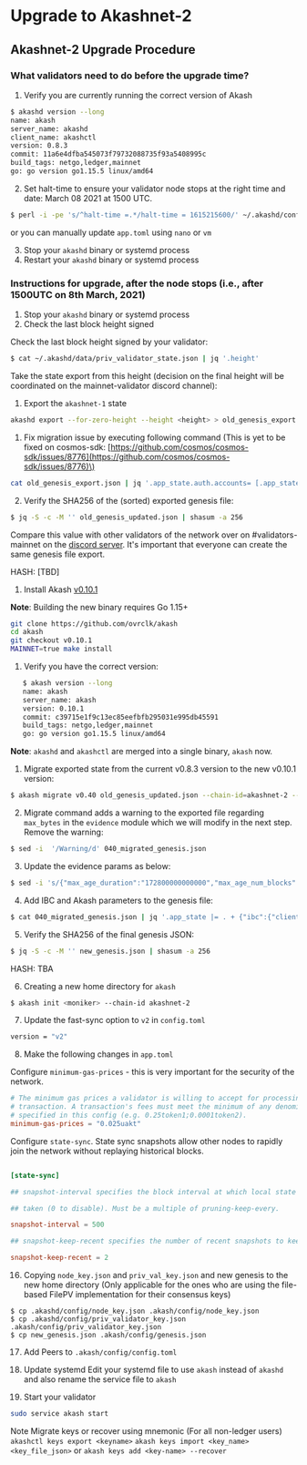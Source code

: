# Upgrade to Akashnet-2

## Akashnet-2 Upgrade Procedure

### What validators need to do before the upgrade time?

1. Verify you are currently running the correct version of Akash

```sh
$ akashd version --long
name: akash
server_name: akashd
client_name: akashctl
version: 0.8.3
commit: 11a6e4dfba545073f79732088735f93a5408995c
build_tags: netgo,ledger,mainnet
go: go version go1.15.5 linux/amd64
 ```

2. Set halt-time to ensure your validator node stops at the right time and date: March 08 2021 at 1500 UTC.

```sh
$ perl -i -pe 's/^halt-time =.*/halt-time = 1615215600/' ~/.akashd/config/app.toml
```

or you can manually update `app.toml` using `nano` or `vm`

3. Stop your `akashd` binary or systemd process
4. Restart your `akashd` binary or systemd process

### Instructions for upgrade, after the node stops \(i.e., after 1500UTC on 8th March, 2021\)

1. Stop your `akashd` binary or systemd process
2. Check the last block height signed

Check the last block height signed by your validator:

```sh
$ cat ~/.akashd/data/priv_validator_state.json | jq '.height'
```

Take the state export from this height \(decision on the final height will be coordinated on the mainnet-validator discord channel\):

1. Export the `akashnet-1` state

```sh
akashd export --for-zero-height --height <height> > old_genesis_export.json
```

1. Fix migration issue by executing following command \(This is yet to be fixed on cosmos-sdk: [https://github.com/cosmos/cosmos-sdk/issues/8776](https://github.com/cosmos/cosmos-sdk/issues/8776)\)

```sh
cat old_genesis_export.json | jq '.app_state.auth.accounts= [.app_state.auth.accounts[] | if (.value.public_key!=null and .value.public_key!="") then (.value.public_key.value= (.value.public_key.value | if type=="string" then . else (.threshold = (.threshold| tonumber)) end)) else . end ]' > old_genesis_updated.json
```

2. Verify the SHA256 of the \(sorted\) exported genesis file:

```sh
$ jq -S -c -M '' old_genesis_updated.json | shasum -a 256
```

Compare this value with other validators of the network over on \#validators-mainnet on the [discord server](https://discord.gg/CuGPqaUW). It's important that everyone can create the same genesis file export.

HASH: \[TBD\]

1. Install Akash [v0.10.1](https://github.com/ovrclk/akash/releases/tag/v0.10.1)

**Note**: Building the new binary requires Go 1.15+

```sh
git clone https://github.com/ovrclk/akash
cd akash
git checkout v0.10.1
MAINNET=true make install
```

1. Verify you have the correct version:

```sh
   $ akash version --long
   name: akash
   server_name: akash
   version: 0.10.1
   commit: c39715e1f9c13ec85eefbfb295031e995db45591
   build_tags: netgo,ledger,mainnet
   go: go version go1.15.5 linux/amd64
```

**Note**: `akashd` and `akashctl` are merged into a single binary, `akash` now.

1. Migrate exported state from the current v0.8.3 version to the new v0.10.1 version:

```sh
$ akash migrate v0.40 old_genesis_updated.json --chain-id=akashnet-2 --genesis-time 2021-03-08T15:00:00Z > 040_migrated_genesis.json
```

2. Migrate command adds a warning to the exported file regarding `max_bytes` in the `evidence` module which we will modify in the next step. Remove the warning:

```sh
$ sed -i  '/Warning/d' 040_migrated_genesis.json
```

3. Update the evidence params as below:

```sh
$ sed -i 's/{"max_age_duration":"172800000000000","max_age_num_blocks":"100000"}/{"max_age_duration":"172800000000000","max_age_num_blocks":"100000","max_bytes":"1048576"}/g' 040_migrated_genesis.json
```

4. Add IBC and Akash parameters to the genesis file:

```sh
$ cat 040_migrated_genesis.json | jq '.app_state |= . + {"ibc":{"client_genesis":{"clients":[],"clients_consensus":[],"create_localhost":false},"connection_genesis":{"connections":[],"client_connection_paths":[]},"channel_genesis":{"channels":[],"acknowledgements":[],"commitments":[],"receipts":[],"send_sequences":[],"recv_sequences":[],"ack_sequences":[]}},"transfer":{"port_id":"transfer","denom_traces":[],"params":{"send_enabled":false,"receive_enabled":false}},"capability":{"index":"1","owners":[]}} + {"deployment":{"deployments":[],"params":{"deployment_min_deposit":{"denom":"uakt","amount":"5000000"}}},"market":{"orders":[],"leases":[],"params":{"bid_min_deposit":{"denom":"uakt","amount":"50000000"},"order_max_bids": 20}}} + {"provider":{"providers":[]}} + {"cert":{"certificates":[]}} + {"audit":{"attributes":[]}} + {"escrow":{"accounts":[],"payments":[]}}' > new_genesis.json
```

5. Verify the SHA256 of the final genesis JSON:

```sh
$ jq -S -c -M '' new_genesis.json | shasum -a 256
```

HASH: TBA

6. Creating a new home directory for `akash`

```sh
$ akash init <moniker> --chain-id akashnet-2
```

7. Update the fast-sync option to `v2` in `config.toml`

```sh
version = "v2"
```

8. Make the following changes in `app.toml`

Configure `minimum-gas-prices` - this is very important for the security of the network.

```toml
# The minimum gas prices a validator is willing to accept for processing a
# transaction. A transaction's fees must meet the minimum of any denomination
# specified in this config (e.g. 0.25token1;0.0001token2).
minimum-gas-prices = "0.025uakt"
```

Configure `state-sync`.  State sync snapshots allow other nodes to rapidly join the network without replaying historical
blocks.

```toml

[state-sync]

## snapshot-interval specifies the block interval at which local state sync snapshots are

## taken (0 to disable). Must be a multiple of pruning-keep-every.

snapshot-interval = 500

## snapshot-keep-recent specifies the number of recent snapshots to keep and serve \(0 to keep all\).

snapshot-keep-recent = 2
```

16. Copying `node_key.json` and `priv_val_key.json` and new genesis to the new home directory (Only applicable for the ones who are using the file-based FilePV implementation for their consensus keys)

```text
$ cp .akashd/config/node_key.json .akash/config/node_key.json
$ cp .akashd/config/priv_validator_key.json .akash/config/priv_validator_key.json
$ cp new_genesis.json .akash/config/genesis.json
```

17. Add Peers to `.akash/config/config.toml`


18. Update systemd
Edit your systemd file  to use `akash` instead of `akashd` and also rename the service file to `akash`

19. Start your validator

```sh
sudo service akash start
```

Note Migrate keys or recover using mnemonic \(For all non-ledger users\) `akashctl keys export <keyname>` `akash keys import <key_name> <key_file_json>` or `akash keys add <key-name> --recover`
